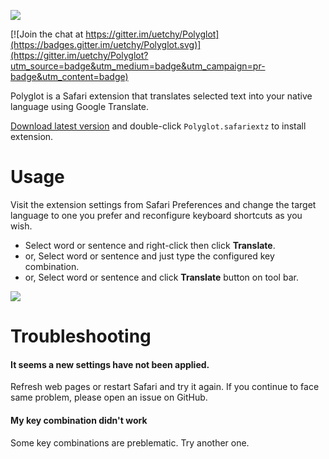 ![](http://randompaper.co.s3.amazonaws.com/Polyglot/header.png)

[![Join the chat at https://gitter.im/uetchy/Polyglot](https://badges.gitter.im/uetchy/Polyglot.svg)](https://gitter.im/uetchy/Polyglot?utm_source=badge&utm_medium=badge&utm_campaign=pr-badge&utm_content=badge)

Polyglot is a Safari extension that translates selected text into your native language using Google Translate.

[Download latest version](https://github.com/uetchy/Polyglot/releases/latest) and double-click `Polyglot.safariextz` to install extension.

# Usage

Visit the extension settings from Safari Preferences and change the target language to one you prefer and reconfigure keyboard shortcuts as you wish.

- Select word or sentence and right-click then click **Translate**.
- or, Select word or sentence and just type the configured key combination.
- or, Select word or sentence and click **Translate** button on tool bar.

![](http://randompaper.co.s3.amazonaws.com/Polyglot/screencast1.gif)

# Troubleshooting

#### It seems a new settings have not been applied.
Refresh web pages or restart Safari and try it again. If you continue to face same problem, please open an issue on GitHub.

#### My key combination didn't work
Some key combinations are preblematic. Try another one.